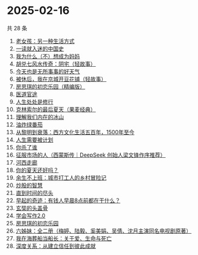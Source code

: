 # 2025-02-16

共 28 条

<!-- BEGIN WEREAD -->
<!-- 最后更新时间 2025-02-16 15:21:59 +0800 -->
1. [老女孩：另一种生活方式](https://weread.qq.com/web/bookDetail/d0732300813ab9a6eg010956)
1. [一读就入迷的中国史](https://weread.qq.com/web/bookDetail/35d32790813ab9a7cg01454c)
1. [我为什么（不）想成为妈妈](https://weread.qq.com/web/bookDetail/1fd32ce0813ab99d7g014a4c)
1. [胡兑七风水传奇：阴宅（轻故事）](https://weread.qq.com/web/bookDetail/a6432070813ab9a9eg011e01)
1. [今天也是无所事事的好天气](https://weread.qq.com/web/bookDetail/74432860813ab9a88g014633)
1. [被休后，我在京城开豆花铺（轻故事）](https://weread.qq.com/web/bookDetail/38b32de0813ab9a92g010645)
1. [房思琪的初恋乐园（精编版）](https://weread.qq.com/web/bookDetail/cbb3285071eb6d2ecbba023)
1. [医道官途](https://weread.qq.com/web/bookDetail/3cd32a80813ab9a58g01337b)
1. [人生处处是修行](https://weread.qq.com/web/bookDetail/00932850720799b2009c8cc)
1. [克林索尔的最后夏天（果麦经典）](https://weread.qq.com/web/bookDetail/a2f32870716dd8fca2f03e8)
1. [理解我们内在的冰山](https://weread.qq.com/web/bookDetail/80132f80813ab99aeg019b95)
1. [油炸绿番茄](https://weread.qq.com/web/bookDetail/a3e32780813ab99c2g015bf4)
1. [从黎明到衰落：西方文化生活五百年，1500年至今](https://weread.qq.com/web/bookDetail/83032270813ab9a7bg012a92)
1. [人生需要被计划](https://weread.qq.com/web/bookDetail/dd3321f0813ab9a29g010d1c)
1. [你杀了谁](https://weread.qq.com/web/bookDetail/fdb32f80813ab9a47g0136aa)
1. [征服市场的人（西蒙斯传｜DeepSeek 创始人梁文锋作序推荐）](https://weread.qq.com/web/bookDetail/57d322107228916857ddb4f)
1. [河西走廊](https://weread.qq.com/web/bookDetail/de932a80813ab881eg014870)
1. [你的夏天还好吗？](https://weread.qq.com/web/bookDetail/74032050813ab774bg019291)
1. [余生不上班：城市打工人的乡村冒险记](https://weread.qq.com/web/bookDetail/a7532800813ab9a17g01850a)
1. [炒股的智慧](https://weread.qq.com/web/bookDetail/f5f3255071fabd74f5f01db)
1. [直到时间的尽头](https://weread.qq.com/web/bookDetail/39232ae0813ab7b71g012d49)
1. [早起的奇迹：有钱人早晨8点前都在干什么？](https://weread.qq.com/web/bookDetail/0bb32090813ab7e9eg011a71)
1. [玄奘的头盖骨](https://weread.qq.com/web/bookDetail/b4032fb0813ab99ecg0103a8)
1. [学会写作2.0](https://weread.qq.com/web/bookDetail/88c32bc0813ab9a59g017fdb)
1. [房思琪的初恋乐园](https://weread.qq.com/web/bookDetail/6bb324405e15d46bb6d43d0)
1. [六姊妹：全二册（梅婷、陆毅、奚美娟、吴倩、沈月主演同名电视剧原著）](https://weread.qq.com/web/bookDetail/51432e4071a73c495147467)
1. [我在海葬船当船长：关于爱、生命与死亡](https://weread.qq.com/web/bookDetail/c2632480813ab9a25g0159d0)
1. [深度关系：从建立信任到彼此成就](https://weread.qq.com/web/bookDetail/9a332f70813ab80efg0123b7)
<!-- END WEREAD -->